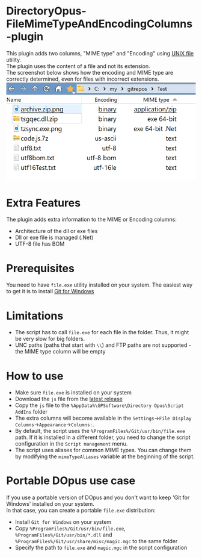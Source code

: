 # DirectoryOpus-FileMimeTypeAndEncodingColumns-plugin
This plugin adds two columns, "MIME type" and "Encoding" using [UNIX file](https://man7.org/linux/man-pages/man1/file.1.html) utility.<br>
The plugin uses the content of a file and not its extension.<br>
The screenshot below shows how the encoding and MIME type are correctly determined, even for files with incorrect extensions.
![Example](doc/screenshot.png)

# Extra Features
The plugin adds extra information to the MIME or Encoding columns:
* Architecture of the dll or exe files
* Dll or exe file is managed (.Net)
* UTF-8 file has BOM

# Prerequisites
You need to have `file.exe` utility installed on your system. The easiest way to get it is to install [Git for Windows](https://git-scm.com/downloads/win)

# Limitations
* The script has to call `file.exe` for each file in the folder. Thus, it might be very slow for big folders.
* UNC paths (paths that start with `\\`) and FTP paths are not supported - the MIME type column will be empty

# How to use
* Make sure `file.exe` is installed on your system
* Download the `js` file from the [latest release](https://github.com/PolarGoose/DirectoryOpus-FileMimeTypeColumn-plugin/releases)
* Copy the `js` file to the `%AppData%\GPSoftware\Directory Opus\Script AddIns` folder
* The extra columns will become available in the `Settings`->`File Display Columns`->`Appearance`->`Columns:`.
* By default, the script uses the `%ProgramFiles%/Git/usr/bin/file.exe` path. If it is installed in a different folder, you need to change the script configuration in the `Script management` menu.
* The script uses aliases for common MIME types. You can change them by modifying the `mimeTypeAliases` variable at the beginning of the script.

# Portable DOpus use case
If you use a portable version of DOpus and you don't want to keep 'Git for Windows' installed on your system.<br>
In that case, you can create a portable `file.exe` distribution:
* Install `Git for Windows` on your system
* Copy `%ProgramFiles%/Git/usr/bin/file.exe`, `%ProgramFiles%/Git/usr/bin/*.dll` and `%ProgramFiles%/Git/usr/share/misc/magic.mgc` to the same folder
* Specify the path to `file.exe` and `magic.mgc` in the script configuration
